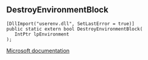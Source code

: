 ## DestroyEnvironmentBlock

```
[DllImport("userenv.dll", SetLastError = true)]
public static extern bool DestroyEnvironmentBlock(
   IntPtr lpEnvironment
);
```

[Microsoft documentation](https://docs.microsoft.com/en-us/windows/win32/api/userenv/nf-userenv-destroyenvironmentblock)
